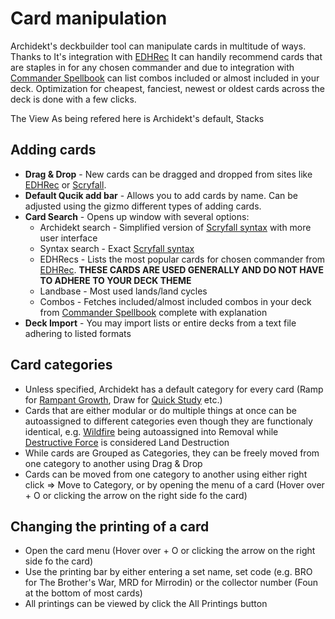 # Card manipulation

Archidekt's deckbuilder tool can manipulate cards in multitude of ways. Thanks to It's integration with [EDHRec](https://edhrec.com/) It can handily recommend cards that are staples in for any chosen commander and due to integration with [Commander Spellbook](https://github.com/VitezslavMusil/PDO/blob/main/card_manipulation.md) can list combos included or almost included in your deck. Optimization for cheapest, fanciest, newest or oldest cards across the deck is done with a few clicks.

The View As being refered here is Archidekt's default, Stacks

## Adding cards
- **Drag & Drop** - New cards can be dragged and dropped from sites like [EDHRec](https://edhrec.com/) or [Scryfall](https://scryfall.com/).
- **Default Qucik add bar** - Allows you to add cards by name. Can be adjusted using the gizmo different types of adding cards.
- **Card Search** - Opens up window with several options:
  - Archidekt search - Simplified version of [Scryfall syntax](https://scryfall.com/docs/syntax) with more user interface
  - Syntax search - Exact [Scryfall syntax](https://scryfall.com/docs/syntax)
  - EDHRecs - Lists the most popular cards for chosen commander from [EDHRec](https://edhrec.com/). **THESE CARDS ARE USED GENERALLY AND DO NOT HAVE TO ADHERE TO YOUR DECK THEME**
  - Landbase - Most used lands/land cycles
  - Combos - Fetches included/almost included combos in your deck from [Commander Spellbook](https://github.com/VitezslavMusil/PDO/blob/main/card_manipulation.md) complete with explanation
 - **Deck Import** - You may import lists or entire decks from a text file adhering to listed formats

## Card categories
- Unless specified, Archidekt has a default category for every card (Ramp for [Rampant Growth](https://scryfall.com/card/dsc/193/rampant-growth), Draw for [Quick Study](https://scryfall.com/card/fdn/513/quick-study) etc.)
- Cards that are either modular or do multiple things at once can be autoassigned to different categories even though they are functionaly identical, e.g. [Wildfire](https://scryfall.com/card/mm2/134/wildfire) being autoassigned into Removal while [Destructive Force](https://scryfall.com/card/m11/133/destructive-force) is considered Land Destruction
- While cards are Grouped as Categories, they can be freely moved from one category to another using Drag & Drop
- Cards can be moved from one category to another using either right click => Move to Category, or by opening the menu of a card (Hover over + O or clicking the arrow on the right side fo the card)

## Changing the printing of a card
- Open the card menu (Hover over + O or clicking the arrow on the right side fo the card)
- Use the printing bar by either entering a set name, set code (e.g. BRO for The Brother's War, MRD for Mirrodin) or the collector number (Foun at the bottom of most cards)
- All printings can be viewed by click the All Printings button
